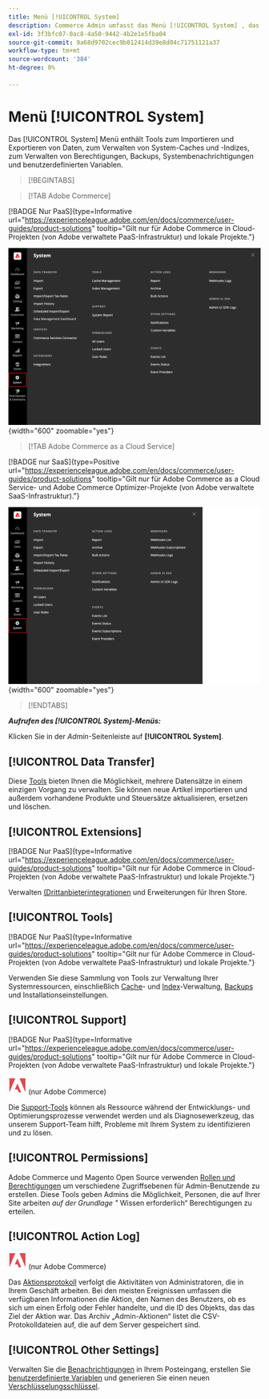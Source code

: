 ```yaml
---
title: Menü [!UICONTROL System]
description: Commerce Admin umfasst das Menü [!UICONTROL System] , das Zugriff auf Tools für den Datenimport und -export, die Systemcache- und Indexverwaltung, die Verwaltung von Administratorzugriffen und -berechtigungen, Sicherungen, Systembenachrichtigungen und benutzerdefinierte Variablen bietet.
exl-id: 3f3bfc07-0ac8-4a50-9442-4b2e1e5fba04
source-git-commit: 9a68d9702cec9b812414d39e8d04c71751121a37
workflow-type: tm+mt
source-wordcount: '384'
ht-degree: 0%

---
```


# Menü [!UICONTROL System]

Das [!UICONTROL System] Menü enthält Tools zum Importieren und Exportieren von Daten, zum Verwalten von System-Caches und -Indizes, zum Verwalten von Berechtigungen, Backups, Systembenachrichtigungen und benutzerdefinierten Variablen.

>[!BEGINTABS]

>[!TAB Adobe Commerce]

[!BADGE Nur PaaS]{type=Informative url="https://experienceleague.adobe.com/en/docs/commerce/user-guides/product-solutions" tooltip="Gilt nur für Adobe Commerce in Cloud-Projekten (von Adobe verwaltete PaaS-Infrastruktur) und lokale Projekte."}

![Systemmenü](./assets/system-menu.png){width="600" zoomable="yes"}

>[!TAB Adobe Commerce as a Cloud Service]

[!BADGE nur SaaS]{type=Positive url="https://experienceleague.adobe.com/en/docs/commerce/user-guides/product-solutions" tooltip="Gilt nur für Adobe Commerce as a Cloud Service- und Adobe Commerce Optimizer-Projekte (von Adobe verwaltete SaaS-Infrastruktur)."}

![Systemmenü](./assets/system-menu-accs.png){width="600" zoomable="yes"}

>[!ENDTABS]

**_Aufrufen des [!UICONTROL System]-Menüs:_**

Klicken Sie in der _Admin_-Seitenleiste auf **[!UICONTROL System]**.

## [!UICONTROL Data Transfer]

Diese [Tools](data-transfer.md) bieten Ihnen die Möglichkeit, mehrere Datensätze in einem einzigen Vorgang zu verwalten. Sie können neue Artikel importieren und außerdem vorhandene Produkte und Steuersätze aktualisieren, ersetzen und löschen.

## [!UICONTROL Extensions]

[!BADGE Nur PaaS]{type=Informative url="https://experienceleague.adobe.com/en/docs/commerce/user-guides/product-solutions" tooltip="Gilt nur für Adobe Commerce in Cloud-Projekten (von Adobe verwaltete PaaS-Infrastruktur) und lokale Projekte."}

Verwalten [ (Drittanbieterintegrationen](integrations.md) und Erweiterungen für Ihren Store.

## [!UICONTROL Tools]

[!BADGE Nur PaaS]{type=Informative url="https://experienceleague.adobe.com/en/docs/commerce/user-guides/product-solutions" tooltip="Gilt nur für Adobe Commerce in Cloud-Projekten (von Adobe verwaltete PaaS-Infrastruktur) und lokale Projekte."}

Verwenden Sie diese Sammlung von Tools zur Verwaltung Ihrer Systemressourcen, einschließlich [Cache](cache-management.md)- und [Index](index-management.md)-Verwaltung, [Backups](backups.md) und Installationseinstellungen.

## [!UICONTROL Support]

[!BADGE Nur PaaS]{type=Informative url="https://experienceleague.adobe.com/en/docs/commerce/user-guides/product-solutions" tooltip="Gilt nur für Adobe Commerce in Cloud-Projekten (von Adobe verwaltete PaaS-Infrastruktur) und lokale Projekte."}

![Adobe Commerce](../assets/adobe-logo.svg) (nur Adobe Commerce)

Die [Support-Tools](support.md) können als Ressource während der Entwicklungs- und Optimierungsprozesse verwendet werden und als Diagnosewerkzeug, das unserem Support-Team hilft, Probleme mit Ihrem System zu identifizieren und zu lösen.

## [!UICONTROL Permissions]

Adobe Commerce und Magento Open Source verwenden [Rollen und Berechtigungen](permissions.md) um verschiedene Zugriffsebenen für Admin-Benutzende zu erstellen. Diese Tools geben Admins die Möglichkeit, Personen, die auf Ihrer Site arbeiten _auf der Grundlage &quot;_ Wissen erforderlich“ Berechtigungen zu erteilen.

## [!UICONTROL Action Log]

![Adobe Commerce](../assets/adobe-logo.svg) (nur Adobe Commerce)

Das [Aktionsprotokoll](action-log.md) verfolgt die Aktivitäten von Administratoren, die in Ihrem Geschäft arbeiten. Bei den meisten Ereignissen umfassen die verfügbaren Informationen die Aktion, den Namen des Benutzers, ob es sich um einen Erfolg oder Fehler handelte, und die ID des Objekts, das das Ziel der Aktion war. Das Archiv „Admin-Aktionen“ listet die CSV-Protokolldateien auf, die auf dem Server gespeichert sind.

## [!UICONTROL Other Settings]

Verwalten Sie die [Benachrichtigungen](notifications.md) in Ihrem Posteingang, erstellen Sie [benutzerdefinierte Variablen](variables-custom.md) und generieren Sie einen neuen [Verschlüsselungsschlüssel](encryption-key.md).
